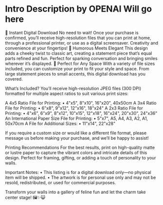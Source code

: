 # Intro Description by OPENAI Will go here

🌟 Instant Digital Download
No need to wait! Once your purchase is confirmed, you’ll receive high-resolution files that you can print at home, through a professional printer, or use as a digital screensaver. Creativity and convenience at your fingertips!
🎨 Humorous Meets Elegant
This design adds a cheeky twist to classic art, creating a statement piece that’s equal parts refined and fun. Perfect for sparking conversation and bringing smiles wherever it’s displayed.
🐾 Perfect for Any Space
With a variety of file sizes included, you can customize your print to fit your style and space. From large statement pieces to small accents, this digital download has you covered.

What’s Included?
You’ll receive high-resolution JPEG files (300 DPI) formatted for multiple aspect ratios to suit various print sizes:

A 4x5 Ratio File for Printing:
	• 4"x5", 8"x10", 16"x20", 40x50cm
A 3x4 Ratio File for Printing:
	• 6"x8", 9"x12", 12"x16", 18"x24"
A 2x3 Ratio File for Printing:
	• 4"x6", 6"x9", 8"x12", 10"x15", 12"x18", 16"x24", 20"x30", 24"x36"
An International Paper Size File for Printing:
	• 5"x7", A5, A4, A3, A2, A1, 50x70cm
A File for Additional Sizes:
	• 11"x14", 22"x28"

If you require a custom size or would like a different file format, please message us before making your purchase, and we’ll be happy to assist!

Printing Recommendations
For the best results, print on high-quality matte or lustre paper to capture the vibrant colors and intricate details of this design. Perfect for framing, gifting, or adding a touch of personality to your walls.

Important Notes:
• This listing is for a digital download only—no physical item will be shipped.
• The artwork is for personal use only and may not be resold, redistributed, or used for commercial purposes.

Transform your walls into a gallery of feline fun and let the charm take center stage! 🖼️✨😺